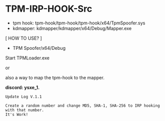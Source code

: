 # TPM-IRP-HOOK-Src

- tpm hook: tpm-hook/tpm-hook/tpm-hook/x64/TpmSpoofer.sys
- kdmapper: kdmapper/kdmapper/x64/Debug/Mapper.exe

[ HOW TO USE? ]
- TPM Spoofer/x64/Debug

Start TPMLoader.exe

or

also a way to map the tpm-hook to the mapper.

**discord: ysxe_1.**
```
Update Log V.1.1

Create a random number and change MD5, SHA-1, SHA-256 to IRP hooking with that number.
It's Work!
```
